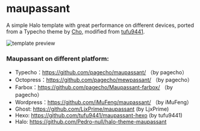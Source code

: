 maupassant
==========

A simple Halo template with great performance on different devices, ported from a Typecho theme by [Cho](https://github.com/pagecho/maupassant/), modified from [tufu9441](https://github.com/tufu9441/maupassant-hexo).

![template preview](https://ooo.0o0.ooo/2015/10/24/562b5be12177e.jpg
 "Maupassant template preview")

### Maupassant on different platform:

+ Typecho：https://github.com/pagecho/maupassant/ （by pagecho）
+ Octopress：https://github.com/pagecho/mewpassant/ （by pagecho）
+ Farbox：https://github.com/pagecho/Maupassant-farbox/ （by pagecho）
+ Wordpress：https://github.com/iMuFeng/maupassant/ （by iMuFeng）
+ Ghost: https://github.com/LjxPrime/maupassant (by LjxPrime)
+ Hexo: https://github.com/tufu9441/maupassant-hexo (by tufu9441)
+ Halo: https://github.com/Pedro-null/halo-theme-maupassant